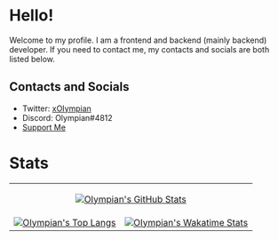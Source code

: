 # Hello!
Welcome to my profile. I am a frontend and backend (mainly backend) developer. If you need to contact me, my contacts and socials are both listed below.  
 
## Contacts and Socials
- Twitter: [xOIympian](https://twitter.com/xOIympian)  
- Discord: Olympian#4812  
- [Support Me](https://zink.tips/Olympian)  

# Stats
<table align="center">
  <tr>
    <td colspan="2">
      <p align="center">
        <a
          href="https://github.com/anuraghazra/github-readme-stats/"
          target="_blank"
          ><img
            src="https://github-readme-stats.vercel.app/api?username=OIympian&show_icons=true&include_all_commits=true&count_private=true&theme=dark"
            alt="OIympian's GitHub Stats"
        /></a>
      </p>
    </td>
  </tr>
  <tr>
    <td>
      <a
        href="https://github.com/anuraghazra/github-readme-stats/"
        target="_blank"
        ><img
          src="https://github-readme-stats.vercel.app/api/top-langs/?username=OIympian&layout=compact&theme=dark"
          alt="OIympian's Top Langs"
      /></a>
    </td>
    <td>
      <a
        href="https://github.com/anuraghazra/github-readme-stats/"
        target="_blank"
        ><img
          src="https://github-readme-stats.vercel.app/api/wakatime?username=Olympian&layout=compact&langs_count=5&range=all_time&theme=dark"
          alt="OIympian's Wakatime Stats"
      /></a>
    </td>
  </tr>
</table>
